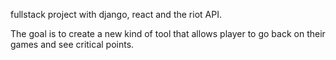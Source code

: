 fullstack project with django, react and the riot API.


The goal is to create a new kind of tool that allows player to go back on their games and see critical points.
